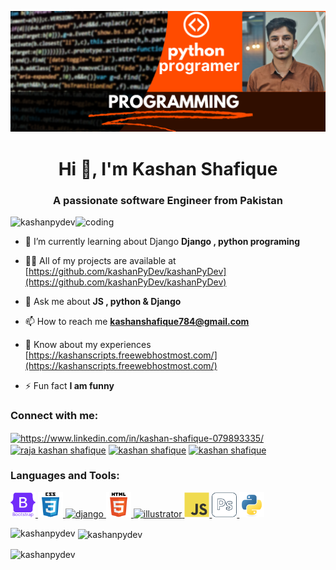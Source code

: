 ![logo](https://github.com/kashanPyDev/kashanPyDev/blob/main/Red%20Modern%20Programming%20YouTube%20Thumbnail%20(3).png?raw=true)
<h1 align="center">Hi 👋, I'm Kashan Shafique</h1>
<h3 align="center">A passionate software Engineer from Pakistan</h3>
<img align="right" alt="coding" width="400" src="https://camo.githubusercontent.com/4d9f5ecceb711eec6e2018f38a5677dc657c9738d4a65ba3b928c41c0a45b439/68747470733a2f2f6d69726f2e6d656469756d2e636f6d2f6d61782f313336302f302a37513379765349765f7430696f4a2d5a2e676966"

<p align="left"> <img src="https://komarev.com/ghpvc/?username=kashanpydev&label=Profile%20views&color=0e75b6&style=flat" alt="kashanpydev" /> </p>

- 🌱 I’m currently learning about Django **Django , python programing**

- 👨‍💻 All of my projects are available at [https://github.com/kashanPyDev/kashanPyDev](https://github.com/kashanPyDev/kashanPyDev)

- 💬 Ask me about **JS , python & Django**

- 📫 How to reach me **kashanshafique784@gmail.com**

- 📄 Know about my experiences [https://kashanscripts.freewebhostmost.com/](https://kashanscripts.freewebhostmost.com/)

- ⚡ Fun fact **I am funny**

<h3 align="left">Connect with me:</h3>
<p align="left">
<a href="https://linkedin.com/in/https://www.linkedin.com/in/kashan-shafique-079893335/" target="blank"><img align="center" src="https://raw.githubusercontent.com/rahuldkjain/github-profile-readme-generator/master/src/images/icons/Social/linked-in-alt.svg" alt="https://www.linkedin.com/in/kashan-shafique-079893335/" height="30" width="40" /></a>
<a href="https://fb.com/raja kashan shafique" target="blank"><img align="center" src="https://raw.githubusercontent.com/rahuldkjain/github-profile-readme-generator/master/src/images/icons/Social/facebook.svg" alt="raja kashan shafique" height="30" width="40" /></a>
<a href="https://instagram.com/kashan shafique" target="blank"><img align="center" src="https://raw.githubusercontent.com/rahuldkjain/github-profile-readme-generator/master/src/images/icons/Social/instagram.svg" alt="kashan shafique" height="30" width="40" /></a>
<a href="https://www.youtube.com/c/kashan shafique" target="blank"><img align="center" src="https://raw.githubusercontent.com/rahuldkjain/github-profile-readme-generator/master/src/images/icons/Social/youtube.svg" alt="kashan shafique" height="30" width="40" /></a>
</p>

<h3 align="left">Languages and Tools:</h3>
<p align="left"> <a href="https://getbootstrap.com" target="_blank" rel="noreferrer"> <img src="https://raw.githubusercontent.com/devicons/devicon/master/icons/bootstrap/bootstrap-plain-wordmark.svg" alt="bootstrap" width="40" height="40"/> </a> <a href="https://www.w3schools.com/css/" target="_blank" rel="noreferrer"> <img src="https://raw.githubusercontent.com/devicons/devicon/master/icons/css3/css3-original-wordmark.svg" alt="css3" width="40" height="40"/> </a> <a href="https://www.djangoproject.com/" target="_blank" rel="noreferrer"> <img src="https://cdn.worldvectorlogo.com/logos/django.svg" alt="django" width="40" height="40"/> </a> <a href="https://www.w3.org/html/" target="_blank" rel="noreferrer"> <img src="https://raw.githubusercontent.com/devicons/devicon/master/icons/html5/html5-original-wordmark.svg" alt="html5" width="40" height="40"/> </a> <a href="https://www.adobe.com/in/products/illustrator.html" target="_blank" rel="noreferrer"> <img src="https://www.vectorlogo.zone/logos/adobe_illustrator/adobe_illustrator-icon.svg" alt="illustrator" width="40" height="40"/> </a> <a href="https://developer.mozilla.org/en-US/docs/Web/JavaScript" target="_blank" rel="noreferrer"> <img src="https://raw.githubusercontent.com/devicons/devicon/master/icons/javascript/javascript-original.svg" alt="javascript" width="40" height="40"/> </a> <a href="https://www.photoshop.com/en" target="_blank" rel="noreferrer"> <img src="https://raw.githubusercontent.com/devicons/devicon/master/icons/photoshop/photoshop-line.svg" alt="photoshop" width="40" height="40"/> </a> <a href="https://www.python.org" target="_blank" rel="noreferrer"> <img src="https://raw.githubusercontent.com/devicons/devicon/master/icons/python/python-original.svg" alt="python" width="40" height="40"/> </a> </p>

<p><img align="left" src="https://github-readme-stats.vercel.app/api/top-langs?username=kashanpydev&show_icons=true&locale=en&layout=compact" alt="kashanpydev" /></p>

<p>&nbsp;<img align="center" src="https://github-readme-stats.vercel.app/api?username=kashanpydev&show_icons=true&locale=en" alt="kashanpydev" /></p>

<p><img align="center" src="https://github-readme-streak-stats.herokuapp.com/?user=kashanpydev&" alt="kashanpydev" /></p>
